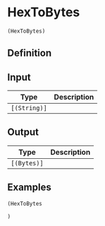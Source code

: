 # HexToBytes

```clojure
(HexToBytes)
```

## Definition


## Input
| Type | Description |
|------|-------------|
| `[(String)]` |  |


## Output
| Type | Description |
|------|-------------|
| `[(Bytes)]` |  |


## Examples

```clojure
(HexToBytes

)
```
